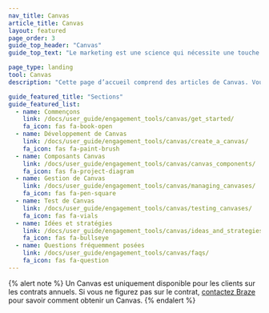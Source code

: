 ```yaml
---
nav_title: Canvas
article_title: Canvas
layout: featured
page_order: 3
guide_top_header: "Canvas"
guide_top_text: "Le marketing est une science qui nécessite une touche artistique et des outils spécialisés. Le Canvas vous permet d’allier rigueur et créativité pour créer des expériences importantes, pertinentes et personnelles pour chaque client. <br> <br> Un Canvas est une interface simple, unifiée où les marketeurs peuvent configurer des campagnes avec plusieurs messages et étapes pour créer un parcours cohérent puis comparer et optimiser ces expériences à l’aide d’une analyse complète pour l’ensemble de l’expérience utilisateur. <br> <br> Les articles suivants vous guideront dans la configuration d’un Canvas et vous permettront d’optimiser vos stratégies lors de la création d’expériences client. Vous pouvez également consulter notre <a href='https://learning.braze.com/canvas-course'>Cours d’apprentissage Braze Canvas</a> !"

page_type: landing
tool: Canvas
description: "Cette page d’accueil comprend des articles de Canvas. Vous y trouverez des ressources pour créer, personnaliser et tester un Canvas."

guide_featured_title: "Sections"
guide_featured_list:
  - name: Commençons
    link: /docs/user_guide/engagement_tools/canvas/get_started/
    fa_icon: fas fa-book-open
  - name: Développement de Canvas
    link: /docs/user_guide/engagement_tools/canvas/create_a_canvas/
    fa_icon: fas fa-paint-brush
  - name: Composants Canvas
    link: /docs/user_guide/engagement_tools/canvas/canvas_components/
    fa_icon: fas fa-project-diagram 
  - name: Gestion de Canvas
    link: /docs/user_guide/engagement_tools/canvas/managing_canvases/
    fa_icon: fas fa-pen-square
  - name: Test de Canvas
    link: /docs/user_guide/engagement_tools/canvas/testing_canvases/
    fa_icon: fas fa-vials
  - name: Idées et stratégies
    link: /docs/user_guide/engagement_tools/canvas/ideas_and_strategies/
    fa_icon: fas fa-bullseye
  - name: Questions fréquemment posées
    link: /docs/user_guide/engagement_tools/canvas/faqs/
    fa_icon: fas fa-question
---
```


{% alert note %}
Un Canvas est uniquement disponible pour les clients sur les contrats annuels. Si vous ne figurez pas sur le contrat, [contactez Braze](https://www.braze.com/contact/) pour savoir comment obtenir un Canvas.
{% endalert %}

<br>
